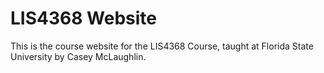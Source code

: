 LIS4368 Website
===============

This is the course website for the LIS4368 Course, taught at
Florida State University by Casey McLaughlin.
